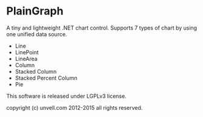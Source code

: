 PlainGraph
==========

A tiny and lightweight .NET chart control. Supports 7 types of chart by using one unified data source.

 - Line
 - LinePoint
 - LineArea
 - Column
 - Stacked Column
 - Stacked Percent Column
 - Pie

This software is released under LGPLv3 license.

copyright (c) unvell.com 2012-2015 all rights reserved.
